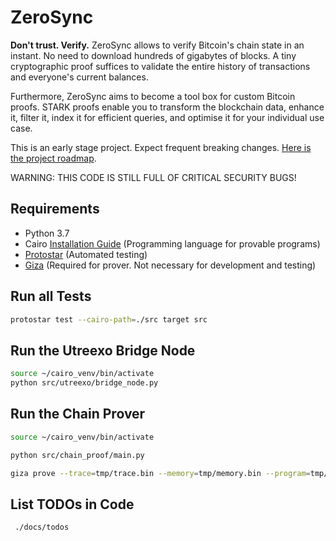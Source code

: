 # ZeroSync

**Don't trust. Verify.** ZeroSync allows to verify Bitcoin's chain state in an instant. No need to download hundreds of gigabytes of blocks. A tiny cryptographic proof suffices to validate the entire history of transactions and everyone's current balances.


Furthermore, ZeroSync aims to become a tool box for custom Bitcoin proofs. STARK proofs enable you to transform the blockchain data, enhance it, filter it, index it for efficient queries, and optimise it for your individual use case.

This is an early stage project. Expect frequent breaking changes. [Here is the project roadmap](roadmap.md).

WARNING: THIS CODE IS STILL FULL OF CRITICAL SECURITY BUGS!

## Requirements
- Python 3.7
- Cairo [Installation Guide](https://www.cairo-lang.org/docs/quickstart.html) (Programming language for provable programs)
- [Protostar](https://docs.swmansion.com/protostar/docs/tutorials/installation) (Automated testing)
- [Giza](https://github.com/maxgillett/giza) (Required for prover. Not necessary for development and testing)


## Run all Tests

```sh
protostar test --cairo-path=./src target src
```


## Run the Utreexo Bridge Node
```sh
source ~/cairo_venv/bin/activate
python src/utreexo/bridge_node.py
```


## Run the Chain Prover
```sh
source ~/cairo_venv/bin/activate
```

```sh
python src/chain_proof/main.py
```

```sh
giza prove --trace=tmp/trace.bin --memory=tmp/memory.bin --program=tmp/program.json --output=tmp/proof.bin --num-outputs=12
```

## List TODOs in Code
```sh
 ./docs/todos
```


